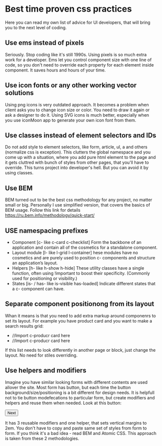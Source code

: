 # Best time proven css practices 
Here you can read my own list of advice for UI developers, that will bring you to the next level of coding.

## Use ems instead of pixels
Seriously. Stop coding like it's still 1990s. Using pixels is so much extra work for a developer.
Ems let you control component size with one line of code, so you don't need to override each property for each element inside component.
It saves hours and hours of your time.

## Use icon fonts or any other working vector solutions
Using png icons is very outdated approach. It becomes a problem when client asks you to change icon size or color.
You need to draw it again or ask a designer to do it.
Using SVG icons is much better, especially when you use iconMoon app to generate your own icon font from them.

## Use classes instead of element selectors and IDs
Do not add style to element selectors, like form, article, ul, a and others (normalize css is exception).
This clutters the global namespace and you come up with a situation, where you add pure html element to the page and it gets cluttred with bunch of styles from other pages, that you'll have to override.
This turns project into developer's hell. But you can avoid it by using classes.

## Use BEM
BEM turned out to be the best css methodology for any project, no matter small or big.
Personally I use simplified version, that covers the basics of BEM usage.
Follow this link  for details https://ru.bem.info/methodology/quick-start/

## USE namespacing prefixes
- Component	[c- like c-card c-checklist] Form the backbone of an application and contain all of the cosmetics for a standalone component.
- Layout module	[l- like l-grid l-container] hese modules have no cosmetics and are purely used to position c- components and structure an application’s layout.
- Helpers	[h- like h-show h-hide] These utility classes have a single function, often using !important to boost their specificity. (Commonly used for positioning or visibility.)
- States	[is- / has-	like is-visible has-loaded]	Indicate different states that a c- component can have.

## Separate component positionong from its layout
Whan it means is that you need to add extra markup around componenrs to set its layout.
For example you have product card and you want to make a search results grid:

<ul class="l-product-list">
    <li class="l-product-list__item">
        //Import c-producr card here
    </li>
    <li class="l-product-list__item">
        //Import c-producr card here
    </li>
</ul>

If this list needs to look differently in another page or block, just change the layout. No need for stiles overriding.

## Use helpers and modifiers
Imagine you have similar looking forms with different contents are used allover the site.
Most form has button, but each time the button background/size/positioning is a bit different for design needs.
It is helpfull not to tie button modefecations to particular form, but create modifiers and helpers and reuse them when needed.
Look at this button:

<button type="submit" class="c-btn c-btn--primary c-btn--bold c-btn--width-xl h-marg-v-20">Next</button>

It has 3 reusable modifiers and one helper, that sets vertical margins to 2em. You don't have to copy and paste same set of styles from form to form.
If you think it's a bad idea - read BEM and Atomic CSS. This approach is taken from these 2 methodologies.

##
